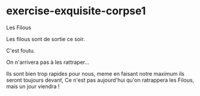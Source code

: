 # exercise-exquisite-corpse1
Les Filous

Les filous sont de sortie ce soir. 

C'est foutu.

On n'arrivera pas à les rattraper...

Ils sont bien trop rapides pour nous,
meme en faisant notre maximum ils seront toujours devant,
Ce n'est pas aujourd'hui qu'on ratrappera les Filous, mais un jour viendra !
